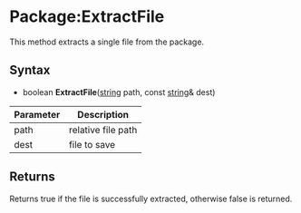 # Package:ExtractFile

This method extracts a single file from the package.

## Syntax

- boolean **ExtractFile**([string](https://www.lua.org/manual/5.4/manual.html#6.4) path, const [string](https://www.lua.org/manual/5.4/manual.html#6.4)& dest)

| Parameter | Description |
|---|---|
| path | relative file path |
| dest | file to save |

## Returns

Returns true if the file is successfully extracted, otherwise false is returned.

